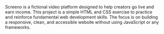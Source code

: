 Screeno is a fictional video platform designed to help creators go live and earn income. This project is a simple HTML and CSS exercise to practice and reinforce fundamental web development skills. The focus is on building a responsive, clean, and accessible website without using JavaScript or any frameworks.
